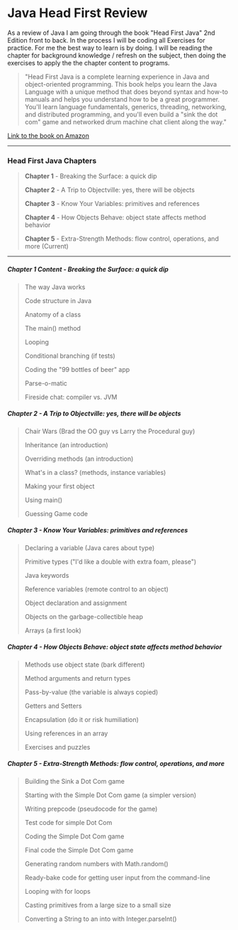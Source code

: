 Java Head First Review
======================

As a review of Java I am going through the book "Head First Java" 2nd Edition front to back.  In the process I will be coding all Exercises for practice.  For me the best way to learn is by doing.  I will be reading the chapter for background knowledge / refresh on the subject, then doing the exercises to apply the the chapter content to programs.

>"Head First Java is a complete learning experience in Java and object-oriented programming.  This book helps you learn the Java Language with a unique method that does beyond syntax and how-to manuals and helps you understand how to be a great programmer.  You'll learn language fundamentals, generics, threading, networking, and distributed programming, and you'll even build a "sink the dot com" game and networked drum machine chat client along the way."

[Link to the book on Amazon](http://www.amazon.com/Head-First-Java-2nd-Edition/dp/0596009208)
- - -
### Head First Java Chapters ###
>**Chapter 1** - Breaking the Surface: a quick dip
>
>**Chapter 2** - A Trip to Objectville: yes, there will be objects
>
>**Chapter 3** - Know Your Variables: primitives and references
>
>**Chapter 4** - How Objects Behave: object state affects method behavior
>
>**Chapter 5** - Extra-Strength Methods: flow control, operations, and more (Current)

- - -
##### Chapter 1 Content - Breaking the Surface: a quick dip #####
>The way Java works
>
>Code structure in Java
>
>Anatomy of a class
>
>The main() method
>
>Looping
>
>Conditional branching (if tests)
>
>Coding the "99 bottles of beer" app
>
>Parse-o-matic
>
>Fireside chat: compiler vs. JVM

##### Chapter 2 - A Trip to Objectville: yes, there will be objects #####
>Chair Wars (Brad the OO guy vs Larry the Procedural guy)
>
>Inheritance (an introduction)
>
>Overriding methods (an introduction)
>
>What's in a class? (methods, instance variables)
>
>Making your first object
>
>Using main()
>
>Guessing Game code

##### Chapter 3 - Know Your Variables: primitives and references #####
>Declaring a variable (Java cares about type)
>
>Primitive types ("I'd like a double with extra foam, please")
>
>Java keywords
>
>Reference variables (remote control to an object)
>
>Object declaration and assignment
>
>Objects on the garbage-collectible heap
>
>Arrays (a first look)

##### Chapter 4 - How Objects Behave: object state affects method behavior #####
>Methods use object state (bark different)
>
>Method arguments and return types
>
>Pass-by-value (the variable is always copied)
>
>Getters and Setters
>
>Encapsulation (do it or risk humiliation)
>
>Using references in an array
>
>Exercises and puzzles

##### Chapter 5 - Extra-Strength Methods: flow control, operations, and more #####
>Building the Sink a Dot Com game
>
>Starting with the Simple Dot Com game (a simpler version)
>
>Writing prepcode (pseudocode for the game)
>
>Test code for simple Dot Com
>
>Coding the Simple Dot Com game
>
>Final code the Simple Dot Com game
>
>Generating random numbers with Math.random()
>
>Ready-bake code for getting user input from the command-line
>
>Looping with for loops
>
>Casting primitives from a large size to a small size
>
>Converting a String to an into with Integer.parseInt()
